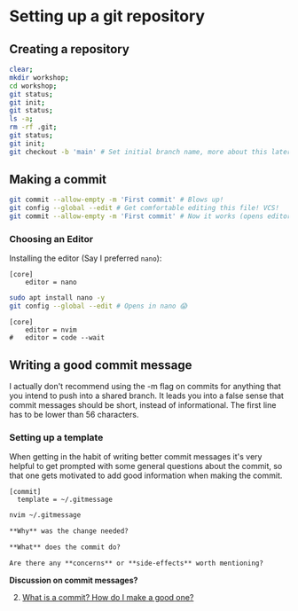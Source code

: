# Setting up a git repository

## Creating a repository

```sh
clear;
mkdir workshop;
cd workshop;
git status;
git init;
git status;
ls -a;
rm -rf .git;
git status;
git init;
git checkout -b 'main' # Set initial branch name, more about this later
```

## Making a commit

```sh
git commit --allow-empty -m 'First commit' # Blows up!
git config --global --edit # Get comfortable editing this file! VCS!
git commit --allow-empty -m 'First commit' # Now it works (opens editor)
```

### Choosing an Editor

Installing the editor (Say I preferred `nano`):

```gitconfig
[core]
    editor = nano
```

```sh
sudo apt install nano -y
git config --global --edit # Opens in nano 😱
```

```gitconfig
[core]
    editor = nvim
#   editor = code --wait
```

## Writing a good commit message

I actually don't recommend using the -m flag on commits for anything that you
intend to push into a shared branch. It leads you into a false sense that commit
messages should be short, instead of informational. The first line has to
be lower than 56 characters.

### Setting up a template

When getting in the habit of writing better commit messages it's very helpful to
get prompted with some general questions about the commit, so that one gets
motivated to add good information when making the commit.

```gitconfig
[commit]
  template = ~/.gitmessage
```

```sh
nvim ~/.gitmessage
```

```markdown
**Why** was the change needed?

**What** does the commit do?

Are there any **concerns** or **side-effects** worth mentioning?
```

**Discussion on commit messages?**

2. [What is a commit? How do I make a good one?](02_what_is_a_commit.md)
